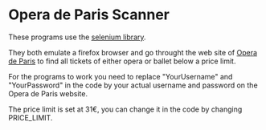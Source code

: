 
Opera de Paris Scanner
======================

These programs use the [selenium library](http://www.seleniumhq.org/).

They both emulate a firefox browser and go throught the web site of [Opera de Paris](http://www.operadeparis.fr/) to find all tickets of either opera or ballet below a price limit.

For the programs to work you need to replace "YourUsername" and "YourPassword" in the code by your actual username and password on the Opera de Paris website.

The price limit is set at 31€, you can change it in the code by changing PRICE_LIMIT. 
